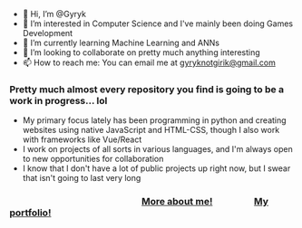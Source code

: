 - 👋 Hi, I’m @Gyryk
- 👀 I’m interested in Computer Science and I've mainly been doing Games Development
- 🌱 I’m currently learning Machine Learning and ANNs
- 💞️ I’m looking to collaborate on pretty much anything interesting
- 📫 How to reach me: You can email me at gyryknotgirik@gmail.com

### Pretty much almost every repository you find is going to be a work in progress... lol <br>
- My primary focus lately has been programming in python and creating websites using native JavaScript and HTML-CSS, though I also work with frameworks like Vue/React <br>
- I work on projects of all sorts in various languages, and I'm always open to new opportunities for collaboration <br>
- I know that I don't have a lot of public projects up right now, but I swear that isn't going to last very long <br>

### &emsp;&emsp;&emsp;&emsp;&emsp;&emsp;&emsp;&emsp;&emsp;&emsp;&emsp;&emsp;&emsp;&emsp; [More about me!](https://gyryk.github.io/me) &emsp;&emsp;&emsp;&emsp; [My portfolio!](https://gyryk.github.io/projects)
